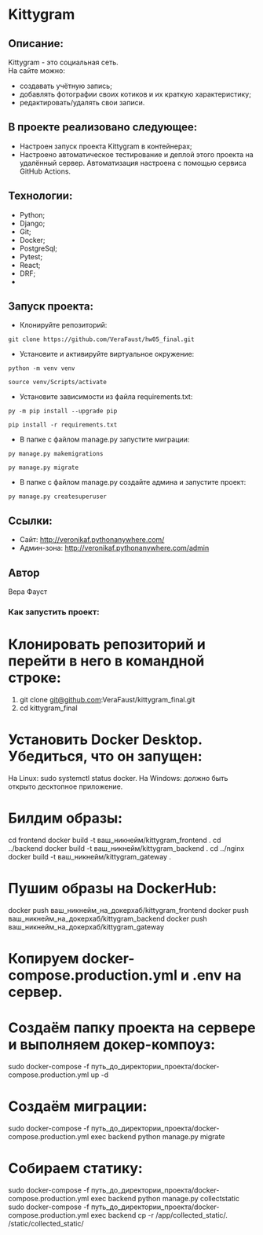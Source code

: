 # Kittygram

## Описание:
Kittygram - это социальная сеть.  
На сайте можно:
- создавать учётную запись;
- добавлять фотографии своих котиков и их краткую характеристику;
- редактировать/удалять свои записи.

## В проекте реализовано следующее:
- Настроен запуск проекта Kittygram в контейнерах;
- Настроено автоматическое тестирование и деплой этого проекта на удалённый сервер.
Автоматизация настроена с помощью сервиса GitHub Actions.

## Технологии:
- Python;
- Django;
- Git;
- Docker;
- PostgreSql;
- Pytest;
- React;
- DRF;
- 

## Запуск проекта:
- Клонируйте репозиторий:
```
git clone https://github.com/VeraFaust/hw05_final.git
```

- Установите и активируйте виртуальное окружение:
```
python -m venv venv
```
```
source venv/Scripts/activate
```

- Установите зависимости из файла requirements.txt:
```
py -m pip install --upgrade pip
```
```
pip install -r requirements.txt
```

- В папке с файлом manage.py запустите миграции:
```
py manage.py makemigrations
```
```
py manage.py migrate
```

- В папке с файлом manage.py создайте админа и запустите проект:
```
py manage.py createsuperuser
```

## Ссылки:
- Сайт: http://veronikaf.pythonanywhere.com/
- Админ-зона: http://veronikaf.pythonanywhere.com/admin

## Автор
Вера Фауст

### Как запустить проект:

# Клонировать репозиторий и перейти в него в командной строке:
1) git clone git@github.com:VeraFaust/kittygram_final.git
2) cd kittygram_final

# Установить Docker Desktop. Убедиться, что он запущен:
На Linux: sudo systemctl status docker.
На Windows: должно быть открыто десктопное приложение.

# Билдим образы: 
cd frontend
docker build -t ваш_никнейм/kittygram_frontend .
cd ../backend
docker build -t ваш_никнейм/kittygram_backend .
cd ../nginx
docker build -t ваш_никнейм/kittygram_gateway .

# Пушим образы на DockerHub:
docker push ваш_никнейм_на_докерхаб/kittygram_frontend
docker push ваш_никнейм_на_докерхаб/kittygram_backend
docker push ваш_никнейм_на_докерхаб/kittygram_gateway

# Копируем docker-compose.production.yml и .env на сервер.

# Создаём папку проекта на сервере и выполняем докер-компоуз:
sudo docker-compose -f путь_до_директории_проекта/docker-compose.production.yml up -d

# Создаём миграции:
sudo docker-compose -f путь_до_директории_проекта/docker-compose.production.yml exec backend python manage.py migrate

# Собираем статику: 
sudo docker-compose -f путь_до_директории_проекта/docker-compose.production.yml exec backend python manage.py collectstatic
sudo docker-compose -f путь_до_директории_проекта/docker-compose.production.yml exec backend cp -r /app/collected_static/. /static/collected_static/
